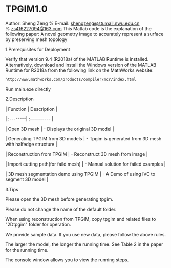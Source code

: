 # TPGIM1.0
Author: Sheng Zeng
% E-mail: shengzeng@stumail.nwu.edu.cn   
%         zs416227094@163.com
This Matlab code is the explanation of the following paper:
A novel geometry image to accurately represent a surface by preserving mesh topology


1.Prerequisites for Deployment 

Verify that version 9.4 (R2018a) of the MATLAB Runtime is installed.   
Alternatively, download and install the Windows version of the MATLAB Runtime for R2018a 
from the following link on the MathWorks website:

    http://www.mathworks.com/products/compiler/mcr/index.html
    
 Run main.exe directly 
 
 2.Description
 
 | Function | Description |
 
 | :--------| :---------- |
 
 | Open 3D mesh                             | - Displays the original 3D model |
 
 | Generating TPGIM from 3D models          | - Tpgim is generated from 3D mesh with halfedge structure |
 
 | Reconstruction from TPGIM                | - Reconstruct 3D mesh from image |
 
 | Import cutting path(for faild mesh)      | - Manual solution for failed examples |
 
 | 3D mesh segmentation demo using TPGIM    | - A Demo of using IVC to segment 3D model |
 
 
 3.Tips
 
   Please open the 3D mesh  before generating tpgim.
   
   Please do not change the name of the default folder.
   
   When using reconstruction from TPGIM, copy tpgim and related files to "2Dtpgim" folder for operation.
   
   We provide sample data. If you use new data, please follow the above rules.
   
   The larger the model, the longer the running time. See Table 2 in the paper for the running time.
   
   The console window allows you to view the running steps.
